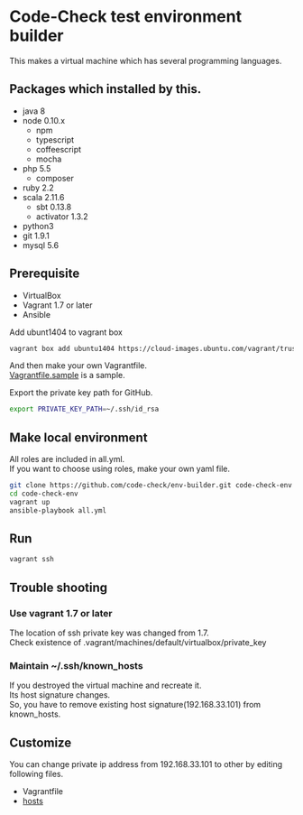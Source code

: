 # Code-Check test environment builder
This makes a virtual machine which has several programming languages.

## Packages which installed by this.
- java 8
- node 0.10.x
  - npm
  - typescript
  - coffeescript
  - mocha
- php 5.5
  - composer
- ruby 2.2
- scala 2.11.6
  - sbt 0.13.8
  - activator 1.3.2
- python3
- git 1.9.1
- mysql 5.6

## Prerequisite

- VirtualBox
- Vagrant 1.7 or later
- Ansible

Add ubunt1404 to vagrant box

``` bash
vagrant box add ubuntu1404 https://cloud-images.ubuntu.com/vagrant/trusty/current/trusty-server-cloudimg-amd64-vagrant-disk1.box
```

And then make your own Vagrantfile.  
[Vagrantfile.sample](Vagrantfile.sample) is a sample.

Export the private key path for GitHub.  

``` bash
export PRIVATE_KEY_PATH=~/.ssh/id_rsa

```

## Make local environment
All roles are included in all.yml.  
If you want to choose using roles, make your own yaml file.  

``` bash
git clone https://github.com/code-check/env-builder.git code-check-env
cd code-check-env
vagrant up
ansible-playbook all.yml
```

## Run

``` bash
vagrant ssh
```

## Trouble shooting
### Use vagrant 1.7 or later
The location of ssh private key was changed from 1.7.  
Check existence of .vagrant/machines/default/virtualbox/private_key

### Maintain ~/.ssh/known_hosts
If you destroyed the virtual machine and recreate it.  
Its host signature changes.  
So, you have to remove existing host signature(192.168.33.101) from known_hosts.

## Customize
You can change private ip address from 192.168.33.101 to other by editing following files.

- Vagrantfile
- [hosts](hosts)

